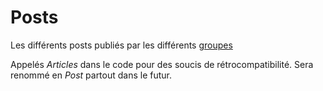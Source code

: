 # Posts

Les différents posts publiés par les différents [groupes](../groups)

Appelés _Articles_ dans le code pour des soucis de rétrocompatibilité.
Sera renommé en _Post_ partout dans le futur.
